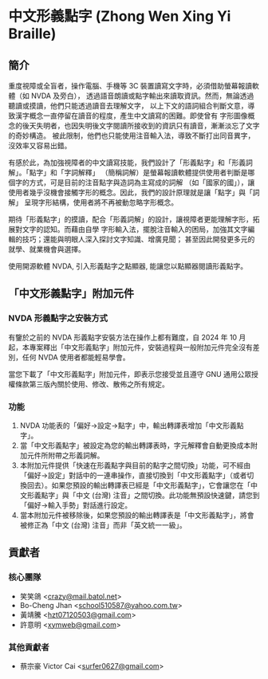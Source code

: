 # 中文形義點字 (Zhong Wen Xing Yi Braille)

## 簡介

重度視障或全盲者，操作電腦、手機等 3C 裝置讀寫文字時，必須借助螢幕報讀軟體（如 NVDA 及旁白），
透過語音朗讀或點字輸出來讀取資訊。然而，無論透過聽讀或摸讀，他們只能透過讀音去理解文字，
以上下文的語詞組合判斷文意，導致漢字概念一直停留在讀音的程度，產生中文讀寫的困難。即使曾有
字形圖像概念的後天失明者，也因失明後文字閱讀所接收到的資訊只有讀音，漸漸淡忘了文字的奇妙構造。
被此限制，他們也只能使用注音輸入法，導致不斷打出同音異字，沒效率又容易出錯。

有感於此，為加強視障者的中文讀寫技能，我們設計了「形義點字」和「形義詞解」。「點字」和「字詞解釋」
（簡稱詞解）是螢幕報讀軟體提供使用者判斷是哪個字的方式，可是目前的注音點字與造詞為主寫成的詞解
（如「國家的國」），讓使用者幾乎沒機會接觸字形的概念。因此，我們的設計原理就是讓「點字」與「詞解」
呈現字形結構，使用者將不再被動忽略字形概念。

期待「形義點字」的摸讀，配合「形義詞解」的設計，讓視障者更能理解字形，拓展對文字的認知。而藉由自學
字形輸入法，擺脫注音輸入的困局，加強其文字編輯的技巧；還能與明眼人深入探討文字知識、增廣見聞；
甚至因此開發更多元的就學、就業機會與選擇。

使用開源軟體 NVDA, 引入形義點字之點顯器, 能讓您以點顯器閱讀形義點字。

## 「中文形義點字」附加元件

### NVDA 形義點字之安裝方式

有鑒於之前的 NVDA 形義點字安裝方法在操作上都有難度，自 2024 年 10 月起，本專案釋出「中文形義點字」附加元件，安裝過程與一般附加元件完全沒有差別，任何 NVDA 使用者都能輕易學會。

當您下載了「中文形義點字」附加元件，即表示您接受並且遵守 GNU 通用公眾授權條款第三版內關於使用、修改、散佈之所有規定。

### 功能

1. NVDA 功能表的「偏好→設定→點字」中，輸出轉譯表增加「中文形義點字」。
2. 當「中文形義點字」被設定為您的輸出轉譯表時，字元解釋會自動更換成本附加元件所附帶之形義詞解。
3. 本附加元件提供「快速在形義點字與目前的點字之間切換」功能，可不經由「偏好→設定」對話中的一連串操作，直接切換到「中文形義點字」（或者切換回去）。如果您預設的輸出轉譯表已經是「中文形義點字」，它會讓您在「中文形義點字」與「中文 (台灣) 注音」之間切換。此功能無預設快速鍵，請您到「偏好→輸入手勢」對話進行設定。
4. 當本附加元件被移除後，如果您預設的輸出轉譯表是「中文形義點字」，將會被修正為「中文 (台灣) 注音」而非「英文統一一級」。

## 貢獻者

### 核心團隊

- 笑笑鴿 &lt;<crazy@mail.batol.net>&gt;
- Bo-Cheng Jhan &lt;<school510587@yahoo.com.tw>&gt;
- 黃靖騰 &lt;<hzt07120503@gmail.com>&gt;
- 許意明 &lt;<xymweb@gmail.com>&gt;

### 其他貢獻者

- 蔡宗豪 Victor Cai &lt;<surfer0627@gmail.com>&gt;
